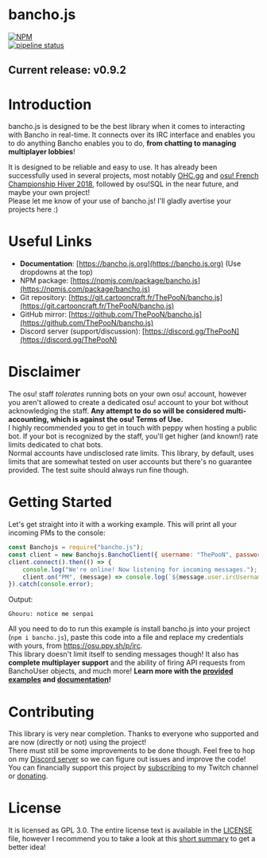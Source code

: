# bancho.js

[![NPM](https://nodei.co/npm/bancho.js.png?compact=true)](https://nodei.co/npm/bancho.js/)  
[![pipeline status](https://git.cartooncraft.fr/ThePooN/bancho.js/badges/master/pipeline.svg)](https://git.cartooncraft.fr/ThePooN/bancho.js/commits/master)

## Current release: v0.9.2

# Introduction

bancho.js is designed to be the best library when it comes to interacting with Bancho in real-time. It connects over its IRC interface and enables you to do anything Bancho enables you to do, **from chatting to managing multiplayer lobbies**!

It is designed to be reliable and easy to use. It has already been successfully used in several projects, most notably [OHC.gg](https://ohc.gg) and [osu! French Championship Hiver 2018](https://ofc.thepoon.fr), followed by osu!SQL in the near future, and maybe your own project!  
Please let me know of your use of bancho.js! I'll gladly avertise your projects here :)

# Useful Links

- **Documentation**: [https://bancho.js.org](https://bancho.js.org) (Use dropdowns at the top)
- NPM package: [https://npmjs.com/package/bancho.js](https://npmjs.com/package/bancho.js)
- Git repository: [https://git.cartooncraft.fr/ThePooN/bancho.js](https://git.cartooncraft.fr/ThePooN/bancho.js)
- GitHub mirror: [https://github.com/ThePooN/bancho.js](https://github.com/ThePooN/bancho.js)
- Discord server (support/discussion): [https://discord.gg/ThePooN](https://discord.gg/ThePooN)

# Disclaimer

The osu! staff *tolerates* running bots on your own osu! account, however you aren't allowed to create a dedicated osu! account to your bot without acknowledging the staff. **Any attempt to do so will be considered multi-accounting, which is against the osu! Terms of Use.**  
I highly recommended you to get in touch with peppy when hosting a public bot. If your bot is recognized by the staff, you'll get higher (and known!) rate limits dedicated to chat bots.  
Normal accounts have undisclosed rate limits. This library, by default, uses limits that are somewhat tested on user accounts but there's no guarantee provided. The test suite should always run fine though.

# Getting Started

Let's get straight into it with a working example. This will print all your incoming PMs to the console:
```javascript
const Banchojs = require("bancho.js");
const client = new Banchojs.BanchoClient({ username: "ThePooN", password: "your_irc_password" });
client.connect().then(() => {
	console.log("We're online! Now listening for incoming messages.");
	client.on("PM", (message) => console.log(`${message.user.ircUsername}: ${message.message}`));
}).catch(console.error);
```
Output:
```
Ghouru: notice me senpai
```
All you need to do to run this example is install bancho.js into your project (`npm i bancho.js`), paste this code into a file and replace my credentials with yours, from https://osu.ppy.sh/p/irc.  
This library doesn't limit itself to sending messages though! It also has **complete multiplayer support** and the ability of firing API requests from BanchoUser objects, and much more! **Learn more with the [provided examples](https://github.com/ThePooN/bancho.js/tree/master/examples) and [documentation](https://bancho.js.org)!**

# Contributing

This library is very near completion. Thanks to everyone who supported and are now (directly or not) using the project!  
There must still be some improvements to be done though. Feel free to hop on my [Discord server](https://discord.gg/ThePooN) so we can figure out issues and improve the code!  
You can financially support this project by [subscribing](https://twitch.tv/ThePooN02/subscribe) to my Twitch channel or [donating](https://streamlabs.com/ThePooN02).

# License

It is licensed as GPL 3.0. The entire license text is available in the [LICENSE](/LICENSE) file, however I recommend you to take a look at this [short summary](https://choosealicense.com/licenses/gpl-3.0/) to get a better idea!

